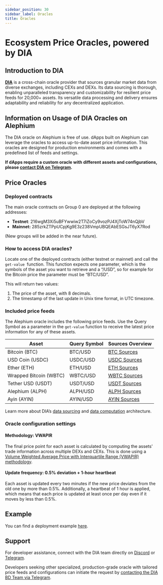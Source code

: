 ```yaml
---
sidebar_position: 30
sidebar_label: Oracles
title: Oracles
---
```


# Ecosystem Price Oracles, powered by DIA

## Introduction to DIA 

**[DIA](https://diadata.org/)** is a cross-chain oracle provider that sources granular market data from diverse exchanges, including CEXs and DEXs. Its data sourcing is thorough, enabling unparalleled transparency and customizability for resilient price feeds for 20,000+ assets. Its versatile data processing and delivery ensures adaptability and reliability for any decentralized application.

## Information on Usage of DIA Oracles on Alephium

The DIA oracle on Alephium is free of use. dApps built on Alephium can leverage the oracles to access up-to-date asset price information. This oracles are designed for production environments and comes with a predefined list of feeds and settings.

**If dApps require a custom oracle with different assets and configurations, please [contact DIA on Telegram](https://t.me/diabdteam).**

## Price Oracles

### Deployed contracts

The main oracle contracts on Group 0 are deployed at the following addresses: 

- **Testnet**: 216wgM3Xi5uBFYwwiw2T7iZoCy9vozPJ4XjToW74nQjbV
- **Mainnet:** 285zrkZTPpUCpjKg9E3z238VmpUBQEAbESGsJT6yX7Rod

(New groups will be added in the near future).

### How to access DIA oracles?

Locate one of the deployed contracts (either testnet or mainnet) and call the `get-value `function. This function expects one parameter, which is the symbols of the asset you want to retrieve and a “/USD”, so for example for the Bitcoin price the parameter must be “BTC/USD”.

This will return two values:

1. The price of the asset, with 8 decimals.
2. The timestamp of the last update in Unix time format, in UTC timezone.

### Included price feeds

The Alephium oracle includes the following price feeds. Use the Query Symbol as a parameter in the `get-value` function to receive the latest price information for any of these assets.

| Asset | Query Symbol | Sources Overview |
| ----------- | ----------- | ------|
| Bitcoin (BTC) | BTC/USD | [BTC Sources](https://www.diadata.org/app/price/asset/Bitcoin/0x0000000000000000000000000000000000000000/) |
| USD Coin (USDC) | USDC/USD | [USDC Sources](https://www.diadata.org/app/price/asset/Ethereum/0xA0b86991c6218b36c1d19D4a2e9Eb0cE3606eB48/) |
| Ether (ETH) | ETH/USD | [ETH Sources](https://www.diadata.org/app/price/asset/Ethereum/0x0000000000000000000000000000000000000000/) |
| Wrapped Bitcoin (WBTC) | WBTC/USD | [WBTC Sources](https://www.diadata.org/app/price/asset/Ethereum/0x2260FAC5E5542a773Aa44fBCfeDf7C193bc2C599/) |
| Tether USD (USDT) | USDT/USD | [USDT Sources](https://www.diadata.org/app/price/asset/Ethereum/0xdAC17F958D2ee523a2206206994597C13D831ec7/) |
| Alephium (ALPH) | ALPH/USD | [ALPH Sources](https://www.diadata.org/app/price/asset/Alephium/tgx7VNFoP9DJiFMFgXXtafQZkUvyEdDHT9ryamHJYrjq/) |
| Ayin (AYIN) | AYIN/USD | [AYIN Sources](https://www.diadata.org/app/price/asset/Alephium/vT49PY8ksoUL6NcXiZ1t2wAmC7tTPRfFfER8n3UCLvXy/) |

Learn more about DIA’s [data sourcing](https://docs.diadata.org/introduction/dia-technical-structure/data-sourcing) and [data computation](https://docs.diadata.org/introduction/dia-technical-structure/data-computation) architecture.


### Oracle configuration settings

#### Methodology: VWAPIR

The final price point for each asset is calculated by computing the assets' trade information across multiple DEXs and CEXs. This is done using a [Volume Weighted Average Price with Interquartile Range (VWAPIR) methodology](https://docs.diadata.org/products/token-price-feeds/exchangeprices/vwapir-volume-weighted-average-price-with-interquartile-range-filter).

#### Update frequency: 0.5% deviation + 1-hour heartbeat

Each asset is updated every two minutes if the new price deviates from the old one by more than 0.5%. Additionally, a heartbeat of 1 hour is applied, which means that each price is updated at least once per day even if it moves by less than 0.5%.

## Example

You can find a deployment example [here](https://github.com/alephium/ralph-example/tree/master/call-oracle/contracts).

## Support

For developer assistance, connect with the DIA team directly on [Discord](https://discord.gg/ZvGjVY5uvs) or [Telegram](https://t.me/diadata_org).

Developers seeking other specialized, production-grade oracle with tailored price feeds and configurations can initiate the request by [contacting the DIA BD Team via Telegram](https://t.me/diabdteam).
